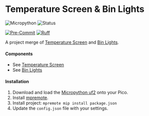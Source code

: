 # Temperature Screen & Bin Lights

![Micropython](https://img.shields.io/badge/Micropython-1.24.1-green?style=flat-square)
![Status](https://img.shields.io/badge/Status-Beta-yellowgreen?style=flat-square)

[![Pre-Commit](https://img.shields.io/badge/pre--commit-enabled-informational?logo=pre-commit&style=flat-square)](https://github.com/pre-commit/pre-commit)
[![Ruff](https://img.shields.io/badge/ruff-enabled-informational?logo=ruff&style=flat-square)](https://github.com/astral-sh/ruff)

A project merge of [Temperature Screen](./temperature-screen) and [Bin Lights](./bin-lights).

#### Components

- See [Temperature Screen](./temperature-screen)
- See [Bin Lights](./bin-lights)

#### Installation

1. Download and load the [Micropython uf2](https://www.raspberrypi.com/documentation/microcontrollers/micropython.html) onto your Pico.
2. Install [mpremote](https://pypi.org/project/mpremote/).
3. Install project: `mpremote mip install package.json`
4. Update the `config.json` file with your settings.

